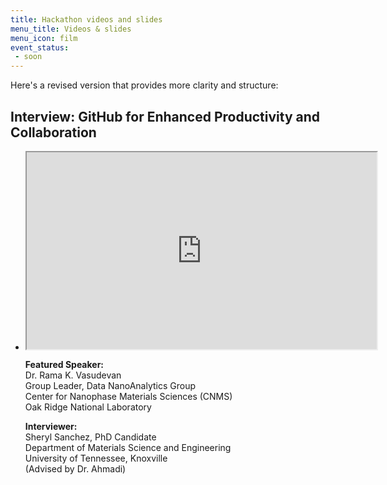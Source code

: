 ```yaml
---
title: Hackathon videos and slides
menu_title: Videos & slides
menu_icon: film
event_status:
 - soon
---
```


Here's a revised version that provides more clarity and structure:

## Interview: GitHub for Enhanced Productivity and Collaboration

<ul class="grid">

<li class="video" markdown="1">
<iframe src="https://drive.google.com/file/d/1tffP_YrcegKsS_TUaInsmQRsNaBwJe-O/preview" width="560" height="315" allow="autoplay"></iframe>

**Featured Speaker:**  
Dr. Rama K. Vasudevan  
Group Leader, Data NanoAnalytics Group  
Center for Nanophase Materials Sciences (CNMS)  
Oak Ridge National Laboratory  

**Interviewer:**  
Sheryl Sanchez, PhD Candidate  
Department of Materials Science and Engineering  
University of Tennessee, Knoxville  
(Advised by Dr. Ahmadi)

</li>

</ul>


